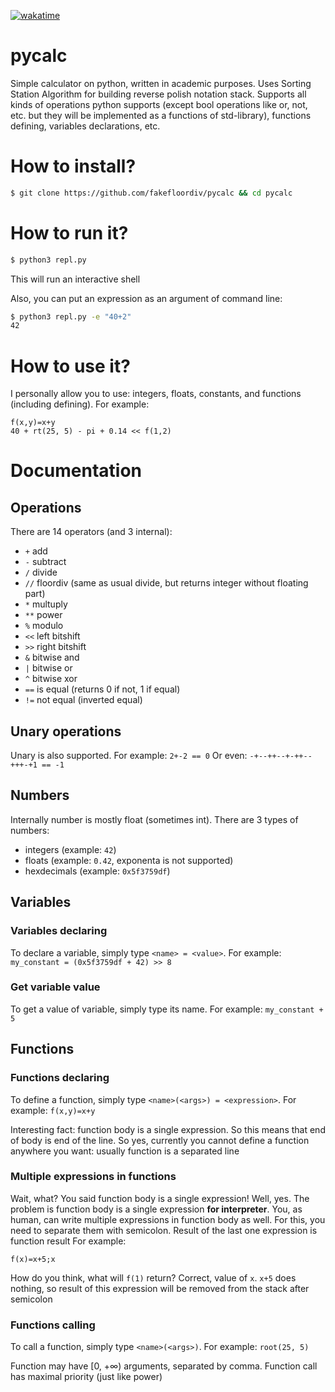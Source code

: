 [![wakatime](https://wakatime.com/badge/user/b4a2ea9a-a721-41c8-b704-79b9b8cec646/project/3e68a432-deec-4dab-ba8a-a5f424e91eed.svg)](https://wakatime.com/badge/user/b4a2ea9a-a721-41c8-b704-79b9b8cec646/project/3e68a432-deec-4dab-ba8a-a5f424e91eed)
# pycalc
Simple calculator on python, written in academic purposes. Uses Sorting Station Algorithm for building reverse polish notation stack. Supports all kinds of operations python supports (except bool operations like or, not, etc. but they will be implemented as a functions of std-library), functions defining, variables declarations, etc.

# How to install?
```bash
$ git clone https://github.com/fakefloordiv/pycalc && cd pycalc
```

# How to run it?
```bash
$ python3 repl.py
```

This will run an interactive shell

Also, you can put an expression as an argument of command line:
```bash
$ python3 repl.py -e "40+2"
42
```

# How to use it?
I personally allow you to use: integers, floats, constants, and functions (including defining). For example:
```
f(x,y)=x+y
40 + rt(25, 5) - pi + 0.14 << f(1,2)
```

# Documentation

## Operations
There are 14 operators (and 3 internal):
- `+` add
- `-` subtract
- `/` divide
- `//` floordiv (same as usual divide, but returns integer without floating part)
- `*` multuply
- `**` power
- `%` modulo
- `<<` left bitshift
- `>>` right bitshift
- `&` bitwise and
- `|` bitwise or
- `^` bitwise xor
- `==` is equal (returns 0 if not, 1 if equal)
- `!=` not equal (inverted equal)

## Unary operations
Unary is also supported.
For example: `2+-2 == 0`
Or even: `-+--++--+-++--+++-+1 == -1`

## Numbers
Internally number is mostly float (sometimes int). There are 3 types of numbers:
- integers (example: `42`)
- floats (example: `0.42`, exponenta is not supported)
- hexdecimals (example: `0x5f3759df`)

## Variables
### Variables declaring
To declare a variable, simply type `<name> = <value>`. 
For example: `my_constant = (0x5f3759df + 42) >> 8`

### Get variable value
To get a value of variable, simply type its name.
For example: `my_constant + 5`

## Functions
### Functions declaring
To define a function, simply type `<name>(<args>) = <expression>`.
For example: `f(x,y)=x+y`

Interesting fact: function body is a single expression. So this means that end of body is end of the line. So yes, currently you cannot define a function anywhere you want: usually function is a separated line

### Multiple expressions in functions
Wait, what? You said function body is a single expression!
Well, yes. The problem is function body is a single expression __for interpreter__. You, as human, can write multiple expressions in function body as well. For this, you need to separate them with semicolon. Result of the last one expression is function result
For example:
```
f(x)=x+5;x
```
How do you think, what will `f(1)` return? Correct, value of `x`. `x+5` does nothing, so result of this expression will be removed from the stack after semicolon

### Functions calling
To call a function, simply type `<name>(<args>)`.
For example: `root(25, 5)`

Function may have \[0, +∞) arguments, separated by comma. Function call has maximal priority (just like power)
